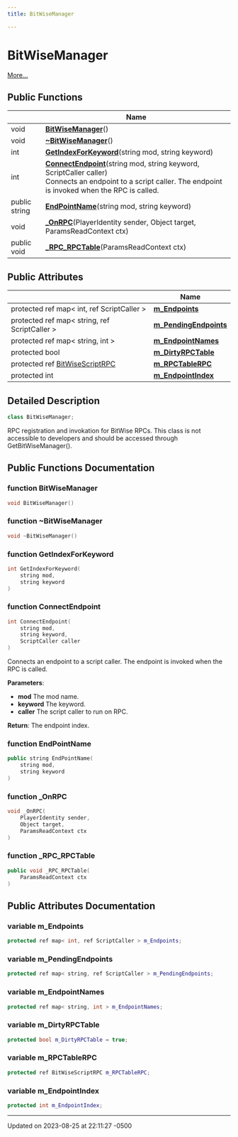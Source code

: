 ```yaml
---
title: BitWiseManager

---
```


# BitWiseManager



 [More...](#detailed-description)

## Public Functions

|                | Name           |
| -------------- | -------------- |
| void | **[BitWiseManager](Classes/class_bit_wise_manager.md#function-bitwisemanager)**() |
| void | **[~BitWiseManager](Classes/class_bit_wise_manager.md#function-~bitwisemanager)**() |
| int | **[GetIndexForKeyword](Classes/class_bit_wise_manager.md#function-getindexforkeyword)**(string mod, string keyword) |
| int | **[ConnectEndpoint](Classes/class_bit_wise_manager.md#function-connectendpoint)**(string mod, string keyword, ScriptCaller caller)<br>Connects an endpoint to a script caller. The endpoint is invoked when the RPC is called.  |
| public string | **[EndPointName](Classes/class_bit_wise_manager.md#function-endpointname)**(string mod, string keyword) |
| void | **[_OnRPC](Classes/class_bit_wise_manager.md#function--onrpc)**(PlayerIdentity sender, Object target, ParamsReadContext ctx) |
| public void | **[_RPC_RPCTable](Classes/class_bit_wise_manager.md#function--rpc-rpctable)**(ParamsReadContext ctx) |

## Public Attributes

|                | Name           |
| -------------- | -------------- |
| protected ref map< int, ref ScriptCaller > | **[m_Endpoints](Classes/class_bit_wise_manager.md#variable-m-endpoints)**  |
| protected ref map< string, ref ScriptCaller > | **[m_PendingEndpoints](Classes/class_bit_wise_manager.md#variable-m-pendingendpoints)**  |
| protected ref map< string, int > | **[m_EndpointNames](Classes/class_bit_wise_manager.md#variable-m-endpointnames)**  |
| protected bool | **[m_DirtyRPCTable](Classes/class_bit_wise_manager.md#variable-m-dirtyrpctable)**  |
| protected ref [BitWiseScriptRPC](Classes/class_bit_wise_script_r_p_c.md) | **[m_RPCTableRPC](Classes/class_bit_wise_manager.md#variable-m-rpctablerpc)**  |
| protected int | **[m_EndpointIndex](Classes/class_bit_wise_manager.md#variable-m-endpointindex)**  |

## Detailed Description

```cpp
class BitWiseManager;
```


RPC registration and invokation for BitWise RPCs. This class is not accessible to developers and should be accessed through GetBitWiseManager(). 

## Public Functions Documentation

### function BitWiseManager

```cpp
void BitWiseManager()
```


### function ~BitWiseManager

```cpp
void ~BitWiseManager()
```


### function GetIndexForKeyword

```cpp
int GetIndexForKeyword(
    string mod,
    string keyword
)
```


### function ConnectEndpoint

```cpp
int ConnectEndpoint(
    string mod,
    string keyword,
    ScriptCaller caller
)
```

Connects an endpoint to a script caller. The endpoint is invoked when the RPC is called. 

**Parameters**: 

  * **mod** The mod name. 
  * **keyword** The keyword. 
  * **caller** The script caller to run on RPC. 


**Return**: The endpoint index. 

### function EndPointName

```cpp
public string EndPointName(
    string mod,
    string keyword
)
```


### function _OnRPC

```cpp
void _OnRPC(
    PlayerIdentity sender,
    Object target,
    ParamsReadContext ctx
)
```


### function _RPC_RPCTable

```cpp
public void _RPC_RPCTable(
    ParamsReadContext ctx
)
```


## Public Attributes Documentation

### variable m_Endpoints

```cpp
protected ref map< int, ref ScriptCaller > m_Endpoints;
```


### variable m_PendingEndpoints

```cpp
protected ref map< string, ref ScriptCaller > m_PendingEndpoints;
```


### variable m_EndpointNames

```cpp
protected ref map< string, int > m_EndpointNames;
```


### variable m_DirtyRPCTable

```cpp
protected bool m_DirtyRPCTable = true;
```


### variable m_RPCTableRPC

```cpp
protected ref BitWiseScriptRPC m_RPCTableRPC;
```


### variable m_EndpointIndex

```cpp
protected int m_EndpointIndex;
```


-------------------------------

Updated on 2023-08-25 at 22:11:27 -0500